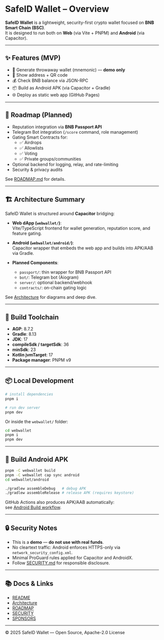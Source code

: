 # SafeID Wallet – Overview

**SafeID Wallet** is a lightweight, security-first crypto wallet focused on **BNB Smart Chain (BSC)**.  
It is designed to run both on **Web** (via Vite + PNPM) and **Android** (via Capacitor).

---

## ✨ Features (MVP)

- 🔑 Generate throwaway wallet (mnemonic) — **demo only**
- 📱 Show address + QR code
- 💰 Check BNB balance via JSON-RPC
- 📦 Build as Android APK (via Capacitor + Gradle)
- 🌐 Deploy as static web app (GitHub Pages)

---

## 🚧 Roadmap (Planned)

- Reputation integration via **BNB Passport API**
- Telegram Bot integration (`/score` command, role management)
- Gating Smart Contracts for:
  - ✅ Airdrops
  - ✅ Allowlists
  - ✅ Voting
  - ✅ Private groups/communities
- Optional backend for logging, relay, and rate-limiting
- Security & privacy audits

See [ROADMAP.md](../ROADMAP.md) for details.

---

## 🏗️ Architecture Summary

SafeID Wallet is structured around **Capacitor** bridging:

- **Web dApp (`webwallet/`)**:  
  Vite/TypeScript frontend for wallet generation, reputation score, and feature gating.

- **Android (`webwallet/android/`)**:  
  Capacitor wrapper that embeds the web app and builds into APK/AAB via Gradle.

- **Planned Components**:  
  - `passport/`: thin wrapper for BNB Passport API  
  - `bot/`: Telegram bot (Aiogram)  
  - `server/`: optional backend/webhook  
  - `contracts/`: on-chain gating logic  

See [Architecture](./architecture.md) for diagrams and deep dive.

---

## 🔧 Build Toolchain

- **AGP**: 8.7.2  
- **Gradle**: 8.13  
- **JDK**: 17  
- **compileSdk / targetSdk**: 36  
- **minSdk**: 23  
- **Kotlin jvmTarget**: 17  
- **Package manager**: PNPM v9  

---

## 📦 Local Development

```bash
# install dependencies
pnpm i

# run dev server
pnpm dev
```

Or inside the `webwallet/` folder:

```bash
cd webwallet
pnpm i
pnpm dev
```

---

## 📱 Build Android APK

```bash
pnpm -C webwallet build
pnpm -C webwallet cap sync android
cd webwallet/android

./gradlew assembleDebug   # debug APK
./gradlew assembleRelease # release APK (requires keystore)
```

GitHub Actions also produces APK/AAB automatically:  
see [Android Build workflow](../.github/workflows/android.yml).

---

## 🔒 Security Notes

- This is a **demo** — **do not use with real funds**.
- No cleartext traffic: Android enforces HTTPS-only via `network_security_config.xml`.
- Minimal ProGuard rules applied for Capacitor and AndroidX.
- Follow [SECURITY.md](../SECURITY.md) for responsible disclosure.

---

## 📚 Docs & Links

- [README](../README.md)  
- [Architecture](./architecture.md)  
- [ROADMAP](../ROADMAP.md)  
- [SECURITY](../SECURITY.md)  
- [SPONSORS](../SPONSORS.md)  

---

© 2025 SafeID Wallet — Open Source, Apache-2.0 License
